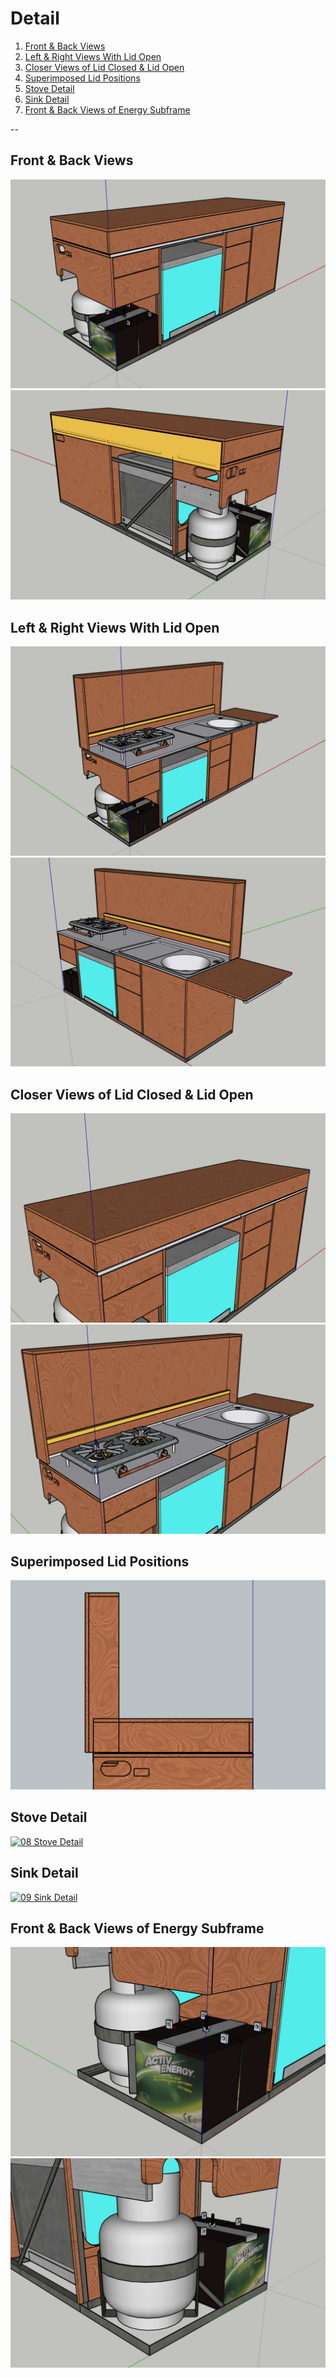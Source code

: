 # Detail

1. [Front & Back Views](#01)
2. [Left & Right Views With Lid Open](#02)
3. [Closer Views of Lid Closed & Lid Open](#03)
4. [Superimposed Lid Positions](#04)
5. [Stove Detail](#05)
6. [Sink Detail](#06)
7. [Front & Back Views of Energy Subframe](#07)

--

## <a id="01"></a> Front & Back Views

[![01 Front](Detail/01-Front.png)](Detail/01-Front.pdf "01 Front")
[![02 Back](Detail/02-Back.png)](Detail/02-Back.pdf "02 Back")

## <a id="02"></a> Left & Right Views With Lid Open

[![03 Open Left](Detail/03-Open-Left.png)](Detail/03-Open-Left.pdf "03 Open Left")
[![04 Open Right](Detail/04-Open-Right.png)](Detail/04-Open-Right.pdf "04 Open Right")

## <a id="03"></a> Closer Views of Lid Closed & Lid Open

[![05 Lid Closed](Detail/05-Lid-Closed.png)](Detail/05-Lid-Closed.pdf "05 Lid Closed")
[![06 Lid Open](Detail/06-Lid-Open.png)](Detail/06-Lid-Open.pdf "06 Lid Open")

## <a id="04"></a> Superimposed Lid Positions

[![07 Lid Positions](Detail/07-Lid-Positions.png)](Detail/07-Lid-Positions.pdf "07 Lid Positions")

## <a id="05"></a> Stove Detail

[![08 Stove Detail](Detail/08-Stove-Detail.png)](Detail/08-Stove-Detail.pdf "08 Stove Detail")

## <a id="06"></a> Sink Detail

[![09 Sink Detail](Detail/09-Sink-Detail.png)](Detail/09-Sink-Detail.pdf "09 Sink Detail")

## <a id="07"></a> Front & Back Views of Energy Subframe

[![10 Subframe Front](Detail/10-Subframe-Front.png)](Detail/10-Subframe-Front.pdf "10 Subframe Front")
[![11 Subframe Back](Detail/11-Subframe-Back.png)](Detail/11-Subframe-Back.pdf "11 Subframe Back")

